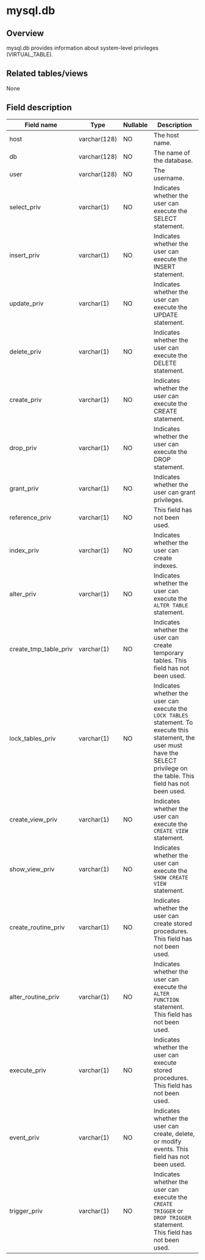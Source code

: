 mysql.db 
=============================



Overview 
-----------------

mysql.db provides information about system-level privileges (VIRTUAL_TABLE). 

Related tables/views 
-----------------------------

None

Field description 
--------------------------



|    **Field name**     |   **Type**   | **Nullable** |                                                                                          **Description**                                                                                           |
|-----------------------|--------------|--------------|----------------------------------------------------------------------------------------------------------------------------------------------------------------------------------------------------|
| host                  | varchar(128) | NO           | The host name.                                                                                                                                                                                     |
| db                    | varchar(128) | NO           | The name of the database.                                                                                                                                                                          |
| user                  | varchar(128) | NO           | The username.                                                                                                                                                                                      |
| select_priv           | varchar(1)   | NO           | Indicates whether the user can execute the SELECT statement.                                                                                                                                       |
| insert_priv           | varchar(1)   | NO           | Indicates whether the user can execute the INSERT statement.                                                                                                                                       |
| update_priv           | varchar(1)   | NO           | Indicates whether the user can execute the UPDATE statement.                                                                                                                                       |
| delete_priv           | varchar(1)   | NO           | Indicates whether the user can execute the DELETE statement.                                                                                                                                       |
| create_priv           | varchar(1)   | NO           | Indicates whether the user can execute the CREATE statement.                                                                                                                                       |
| drop_priv             | varchar(1)   | NO           | Indicates whether the user can execute the DROP statement.                                                                                                                                         |
| grant_priv            | varchar(1)   | NO           | Indicates whether the user can grant privileges.                                                                                                                                                   |
| reference_priv        | varchar(1)   | NO           | This field has not been used.                                                                                                                                                                      |
| index_priv            | varchar(1)   | NO           | Indicates whether the user can create indexes.                                                                                                                                                     |
| alter_priv            | varchar(1)   | NO           | Indicates whether the user can execute the `ALTER TABLE` statement.                                                                                                                                |
| create_tmp_table_priv | varchar(1)   | NO           | Indicates whether the user can create temporary tables. This field has not been used.                                                                                                              |
| lock_tables_priv      | varchar(1)   | NO           | Indicates whether the user can execute the `LOCK TABLES` statement. To execute this statement, the user must have the SELECT privilege on the table. This field has not been used. |
| create_view_priv      | varchar(1)   | NO           | Indicates whether the user can execute the `CREATE VIEW` statement.                                                                                                                                |
| show_view_priv        | varchar(1)   | NO           | Indicates whether the user can execute the `SHOW CREATE VIEW` statement.                                                                                                                           |
| create_routine_priv   | varchar(1)   | NO           | Indicates whether the user can create stored procedures. This field has not been used.                                                                                                             |
| alter_routine_priv    | varchar(1)   | NO           | Indicates whether the user can execute the `ALTER FUNCTION` statement. This field has not been used.                                                                               |
| execute_priv          | varchar(1)   | NO           | Indicates whether the user can execute stored procedures. This field has not been used.                                                                                                            |
| event_priv            | varchar(1)   | NO           | Indicates whether the user can create, delete, or modify events. This field has not been used.                                                                                                     |
| trigger_priv          | varchar(1)   | NO           | Indicates whether the user can execute the `CREATE TRIGGER` or `DROP TRIGGER` statement. This field has not been used.                                                             |



